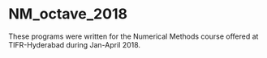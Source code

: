 # NM_octave_2018
These programs were written for the Numerical Methods course offered at TIFR-Hyderabad during Jan-April 2018. 
